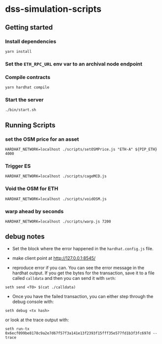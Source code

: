# dss-simulation-scripts

## Getting started

### Install dependencies

```
yarn install
```

### Set the `ETH_RPC_URL` env var to an archival node endpoint

### Compile contracts

```
yarn hardhat compile
```

### Start the server

```
./bin/start.sh
```

## Running Scripts

### set the OSM price for an asset
```
HARDHAT_NETWORK=localhost ./scripts/setOSMPrice.js "ETH-A" ${PIP_ETH} 4000
```

### Trigger ES
```
HARDHAT_NETWORK=localhost ./scripts/cageMCD.js
```

### Void the OSM for ETH
```
HARDHAT_NETWORK=localhost ./scripts/voidOSM.js
```

### warp ahead by seconds
```
HARDHAT_NETWORK=localhost ./scripts/warp.js 7200
```

## debug notes

- Set the block where the error happened in the `hardhat.config.js` file.

- make client point at http://127.0.0.1:8545/

- reproduce error if you can.  You can see the error message in the hardhat
output.  If you get the bytes for the transaction, save it to a file called
`calldata` and then you can send it with `seth`:
```
seth send <TO> $(cat ./calldata)
```

- Once you have the failed transaction, you can either step through the debug
console with:
```
seth debug <tx hash>
```

or look at the trace output with:
```
seth run-tx 0x6ecf099be8178c9a2e7d67f57f3a141e13f2393f15fff35e577fd1b3f3fc697d --trace
```
